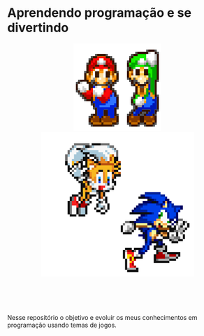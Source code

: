 # Aprendendo programação e se divertindo

<div align="center">
<img width="200em" src="https://raw.githubusercontent.com/MecStitch/Games/main/Imgs/e9cc495e517e2fc2be4cd1a049420c9fed3f4ad0_00.gif"><img width="350em" src="https://raw.githubusercontent.com/MecStitch/Games/main/Imgs/32f1061e12b271ee85dca110818a8622.gif">
</div>
 
<br>
<br>
<br>
<br>

Nesse repositório o objetivo e evoluir os meus conhecimentos em programação usando temas de jogos.
#
